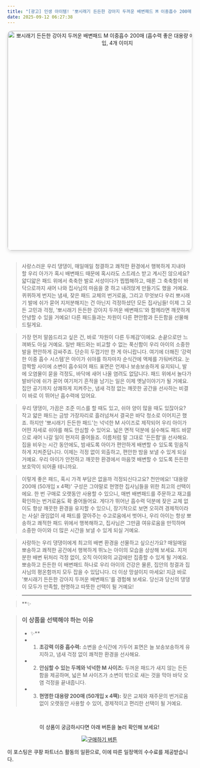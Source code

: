 ```yaml
---
title: "[광고] 인생 아이템! '뽀시래기 든든한 강아지 두꺼운 배변패드 M 이중흡수 200매 (흡수력 좋은 대용량 애견패드), 50개입, 4개'을(를) 만나보세요."
date: 2025-09-12 06:27:38
---
```


<div align="center">
    <a href="https://link.coupang.com/re/AFFSDP?lptag=AF8916626&pageKey=7567469702&itemId=24707697760&vendorItemId=87049115727&traceid=V0-153-63559252d2d58042&clickBeacon=85a44f90-8fa1-11f0-8617-48be1ea5f17c%7E3&requestid=20250912152714291090450637&token=31850C%7CMIXED" target="_blank">
        <img src="https://ads-partners.coupang.com/image1/Kzm8Rf2ykTD3gboJK7m4m0z0HE_wewek4-0WIj5-g5hSUefMVza5i2jk8yWd09tfvKXFlnV6f20NFeWDsf646eNBcZVBhO6bZFwtKYfXuxrGpaVPbHp3OkMCKMi7BjMwWIS1IUNWOHGypVdCLHOCzacnnPSa8FOgaCqmS_qxZB8iBxbPUjloBb6NaIONMC5yQBXiPjOjXOEjS3qO-zGpbXgfDka3P0hO3CAArI77rA-lMV7XL8GvIsroQ_mpEUFMx9sS6VlbOLX8tInckxOsBAgh1TTPk5iXGFWKcI445PkUVf6C1vLe7DSJ1w==" alt="뽀시래기 든든한 강아지 두꺼운 배변패드 M 이중흡수 200매 (흡수력 좋은 대용량 애견패드), 50개입, 4개 이미지" width="600" style="max-width: 100%; height: auto; border-radius: 12px; border: 1px solid #e0e0e0; box-shadow: 0 4px 8px rgba(0,0,0,0.1);">
    </a>
</div>
<br>

> 사랑스러운 우리 댕댕이, 매일매일 청결하고 쾌적한 환경에서 행복하게 지내야 할 우리 아가가 혹시 배변패드 때문에 혹시라도 스트레스 받고 계시진 않으세요? 얇디얇은 패드 위에서 축축한 발로 서성이다가 찝찝해하고, 때론 그 축축함이 바닥으로까지 새어 나와 집사님의 마음을 쿵 하고 내려앉게 만들기도 했을 거예요. 퀴퀴하게 번지는 냄새, 잦은 패드 교체의 번거로움, 그리고 무엇보다 우리 뽀시래기 발에 쉬가 묻어 지저분해지는 건 아닌지 걱정하셨던 모든 집사님들! 이제 그 모든 고민과 걱정, '뽀시래기 든든한 강아지 두꺼운 배변패드'와 함께라면 깨끗하게 안녕할 수 있을 거예요! 다른 패드들과는 차원이 다른 편안함과 든든함을 선물해 드릴게요.

> 가장 먼저 말씀드리고 싶은 건, 바로 ‘차원이 다른 두께감’이에요. 손끝으로만 느껴봐도 아실 거예요. 일반 패드와는 비교할 수 없는 푹신함이 우리 아이의 소중한 발을 편안하게 감싸주죠. 단순히 두껍기만 한 게 아니랍니다. 여기에 더해진 ‘강력한 이중 흡수 시스템’은 아이가 쉬야를 하자마자 순식간에 액체를 가둬버려요. 눈 깜짝할 사이에 소변이 흡수되어 패드 표면은 언제나 보송보송하게 유지되니, 발에 오염물이 묻을 걱정도, 바닥에 새어 나올 염려도 없답니다. 패드 위에서 놀다가 발바닥에 쉬가 묻어 여기저기 흔적을 남기는 일은 이제 옛날이야기가 될 거예요. 집안 공기까지 상쾌하게 지켜주는, 냄새 걱정 없는 깨끗한 공간을 선사하는 비결이 바로 이 뛰어난 흡수력에 있어요.

> 우리 댕댕이, 가끔은 조준 미스를 할 때도 있고, 쉬야 양이 많을 때도 있잖아요? 작고 얇은 패드는 금방 가장자리로 흘러넘쳐서 결국은 바닥 청소로 이어지곤 했죠. 하지만 '뽀시래기 든든한 패드'는 넉넉한 M 사이즈로 제작되어 우리 아이가 어떤 자세로 쉬야를 해도 안심할 수 있어요. 넓은 면적 덕분에 실수해도 패드 바깥으로 새어 나갈 일이 현저히 줄어들죠. 이름처럼 말 그대로 '든든함'을 선사해요. 집을 비우는 시간 동안에도, 밤새도록 아이가 편안하게 배변할 수 있도록 믿음직하게 지켜준답니다. 이제는 걱정 없이 외출하고, 편안한 밤을 보낼 수 있게 되실 거예요. 우리 아이가 안전하고 깨끗한 환경에서 마음껏 배변할 수 있도록 든든한 보호막이 되어줄 테니까요.

> 이렇게 좋은 패드, 혹시 가격 부담은 없을까 걱정되신다고요? 천만에요! '대용량 200매 (50개입 x 4팩)' 구성은 그야말로 현명한 집사님들을 위한 최고의 선택이에요. 한 번 구매로 오랫동안 사용할 수 있으니, 매번 배변패드를 주문하고 재고를 확인하는 번거로움도 확 줄어들어요. 게다가 뛰어난 흡수력 덕분에 잦은 교체 없이도 항상 깨끗한 환경을 유지할 수 있으니, 장기적으로 보면 오히려 경제적이라는 사실! 끊임없이 새 패드를 깔아주는 수고로움에서 벗어나, 우리 아이는 항상 뽀송하고 쾌적한 패드 위에서 행복해하고, 집사님은 그만큼 여유로움을 만끽하며 소중한 아이와 더 많은 시간을 보낼 수 있게 되실 거예요.

> 사랑하는 우리 댕댕이에게 최고의 배변 환경을 선물하고 싶으신가요? 매일매일 뽀송하고 쾌적한 공간에서 행복하게 뛰노는 아이의 모습을 상상해 보세요. 지저분한 배변 뒤처리 걱정 없이, 오직 아이와의 교감에만 집중할 수 있게 될 거예요. 뽀송하고 든든한 이 배변패드 하나로 우리 아이의 건강은 물론, 집안의 청결과 집사님의 평온함까지 모두 잡을 수 있답니다. 더 이상 망설이지 마세요! 지금 바로 '뽀시래기 든든한 강아지 두꺼운 배변패드'를 경험해 보세요. 당신과 당신의 댕댕이 모두가 만족할, 현명하고 따뜻한 선택이 될 거예요!

> ---

> **✨


> ### 이 상품을 선택해야 하는 이유
> - ✨**
> - 1.  **초강력 이중 흡수력:** 소변을 순식간에 가두어 표면은 늘 보송보송하게 유지하고, 냄새 걱정 없이 쾌적한 환경을 선사해요.
> - 2.  **안심할 수 있는 두께와 넉넉한 M 사이즈:** 두꺼운 패드가 새지 않는 든든함을 제공하며, 넓은 M 사이즈가 소변이 밖으로 새는 것을 막아 바닥 오염 걱정을 끝내줍니다.
> - 3.  **현명한 대용량 200매 (50개입 x 4팩):** 잦은 교체와 재주문의 번거로움 없이 오랫동안 사용할 수 있어, 경제적이고 편리한 선택이 될 거예요.


<br>

<div align="center">
  <p>이 상품이 궁금하시다면 아래 버튼을 눌러 확인해 보세요!</p>
  <a href="https://link.coupang.com/re/AFFSDP?lptag=AF8916626&pageKey=7567469702&itemId=24707697760&vendorItemId=87049115727&traceid=V0-153-63559252d2d58042&clickBeacon=85a44f90-8fa1-11f0-8617-48be1ea5f17c%7E3&requestid=20250912152714291090450637&token=31850C%7CMIXED" target="_blank">
    <img src="https://img.shields.io/badge/지금 바로 구매하기-FF5722?style=for-the-badge&logo=coupa&logoColor=white" alt="구매하기 버튼">
  </a>
</div>

이 포스팅은 쿠팡 파트너스 활동의 일환으로, 이에 따른 일정액의 수수료를 제공받습니다.
